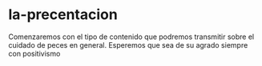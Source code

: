 # la-precentacion
Comenzaremos con el tipo de contenido que podremos transmitir sobre el cuidado de peces en general. Esperemos que sea de su agrado siempre con positivismo
